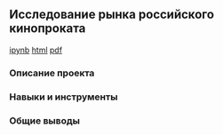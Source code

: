 ## Исследование рынка российского кинопроката

[ipynb](https://github.com/splin-post/Portfolio/blob/main/project_films/project_films_pub.ipynb)            [html](https://github.com/splin-post/Portfolio/blob/main/project_films/project_films_pub.html)    [pdf](https://github.com/splin-post/Portfolio/blob/main/project_films/project_films_pub.pdf)

### Описание проекта



### Навыки и инструменты


### Общие выводы

